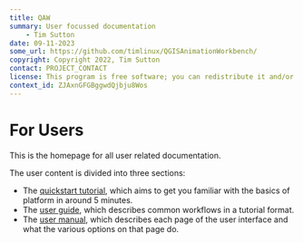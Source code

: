 ```yaml
---
title: QAW
summary: User focussed documentation
    - Tim Sutton
date: 09-11-2023
some_url: https://github.com/timlinux/QGISAnimationWorkbench/
copyright: Copyright 2022, Tim Sutton
contact: PROJECT_CONTACT
license: This program is free software; you can redistribute it and/or modify it under the terms of the GNU Affero General Public License as published by the Free Software Foundation; either version 3 of the License, or (at your option) any later version.
context_id: ZJAxnGFGBggwdQjbju8Wos
---
```


# For Users
<!-- To Be Populated -->

This is the homepage for all user related documentation.

The user content is divided into three sections:

* The [quickstart tutorial](quickstart/index.md), which aims to get you familiar with the basics of platform in around 5 minutes.
* The [user guide](guide/index.md), which describes common workflows in a tutorial format.
* The [user manual](manual/index.md), which describes each page of the user interface and what the various options on that page do.

